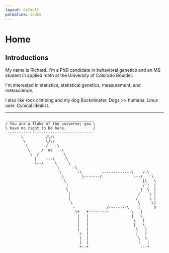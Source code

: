 ```yaml
---
layout: default
permalink: index
---
```



# Home

## Introductions 

My name is Richard. I'm a PhD candidate in behavioral genetics and an MS student in applied math at the University of Colorado Boulder. 

I'm interested in statistics, statistical genetics, measurement, and metascience.

I also like rock climbing and my dog Buckminster. Dogs >> humans. Linux user. Cynical idealist.


---
```
 ______________________________________
/ You are a fluke of the universe; you \
\ have no right to be here.            /
 --------------------------------------
       \          /\/\
        \         \/\/
         \        /   -\
          \     /  oo   -\
           \  /           \
             |    ---\    -\
             \--/     \     \
                       |      -\
                        \       -\         -------------\    /-\
                         \        \-------/              ---/    \
                          \                                  |\   \
                           |                                 / |  |
                           \                                |  \  |
                            |                              /    \ |
                            |                             /     \ |
                             \                             \     \|
                              -              /--------\    |      o
                               \+   +---------          \   |
                                |   |                   |   \
                                |   |                    \   |
                                |   |                    |   \
                                |   |                     \   |
                                 \  |                     |   |
                                 |  |                      \  \
                                 |  |                      |   |
                                 +--+                       ---+
```

